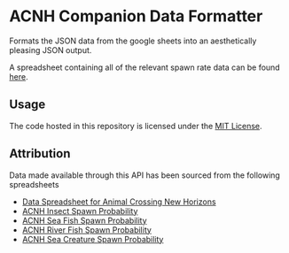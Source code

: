 # ACNH Companion Data Formatter

Formats the JSON data from the google sheets into an aesthetically pleasing JSON output. 

A spreadsheet containing all of the relevant spawn rate data can be found 
[here](https://docs.google.com/spreadsheets/d/1AdHpfKIAVst9pOIoXPNN4kN8sGlxReSEKogo7ypdVKM/edit?usp=sharing).

## Usage

The code hosted in this repository is licensed under the [MIT License](license).

## Attribution

Data made available through this API has been sourced from the following spreadsheets
- [Data Spreadsheet for Animal Crossing New Horizons](https://docs.google.com/spreadsheets/d/13d_LAJPlxMa_DubPTuirkIV4DERBMXbrWQsmSh8ReK4/edit#gid=1531928528)
- [ACNH Insect Spawn Probability](https://docs.google.com/spreadsheets/d/1OTdyHZjDg6yySukbA3cC-siwi6FH76Z8g1OIFm3A1LY/edit#gid=2008277638)
- [ACNH Sea Fish Spawn Probability](https://docs.google.com/spreadsheets/d/1amxOHSFBH0l4-MvhFn5xtW0-OldfvXbj9yxJqxxwLkg/edit#gid=98644656)
- [ACNH River Fish Spawn Probability](https://docs.google.com/spreadsheets/d/1vvSqJfNsQQ2zwq3UDB_n1hDJUdbyFHfXPvVBqaUzOvE/edit#gid=1298743916)
- [ACNH Sea Creature Spawn Probability](https://docs.google.com/spreadsheets/d/1hsJabXcESLT2gxYK2TgcjJy6Onrvwn3R5WJ6IDN5XsM/edit#gid=935550196)

